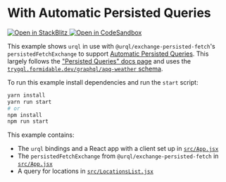 # With Automatic Persisted Queries

<p>
  <a href="https://stackblitz.com/github/urql-graphql/urql/tree/main/examples/with-apq">
    <img
      alt="Open in StackBlitz"
      src="https://img.shields.io/badge/open_in_stackblitz-1269D3?logo=stackblitz&style=for-the-badge"
    />
  </a>
  <a href="https://codesandbox.io/p/sandbox/github/urql-graphql/urql/tree/main/examples/with-apq">
    <img
      alt="Open in CodeSandbox"
      src="https://img.shields.io/badge/open_in_codesandbox-151515?logo=codesandbox&style=for-the-badge"
    />
  </a>
</p>

This example shows `urql` in use with `@urql/exchange-persisted-fetch`'s `persistedFetchExchange`
to support [Automatic Persisted
Queries](https://www.apollographql.com/docs/apollo-server/performance/apq/). This largely follows
the ["Persisted Queries" docs
page](https://formidable.com/open-source/urql/docs/advanced/persistence-and-uploads/#automatic-persisted-queries)
and uses the [`trygql.formidable.dev/graphql/apq-weather` schema](https://github.com/FormidableLabs/trygql).

To run this example install dependencies and run the `start` script:

```sh
yarn install
yarn run start
# or
npm install
npm run start
```

This example contains:

- The `urql` bindings and a React app with a client set up in [`src/App.jsx`](src/App.jsx)
- The `persistedFetchExchange` from `@urql/exchange-persisted-fetch` in [`src/App.jsx`](src/App.jsx)
- A query for locations in [`src/LocationsList.jsx`](src/pages/LocationsList.jsx)
